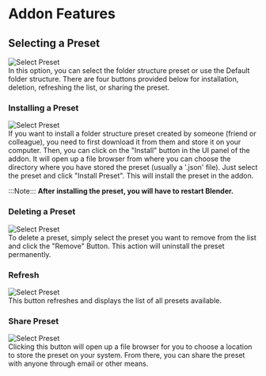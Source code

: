 # Addon Features

## Selecting a Preset
![Select Preset](https://github.com/Gauravpatil-8/Real-Time-Asset-Organiser/blob/main/Resource/Select%20Preset.png)<br>
In this option, you can select the folder structure preset or use the Default folder structure. There are four buttons provided below for installation, deletion, refreshing the list, or sharing the preset.

### Installing a Preset
![Select Preset](https://github.com/Gauravpatil-8/Real-Time-Asset-Organiser/blob/main/Resource/Install.png)<br>
If you want to install a folder structure preset created by someone (friend or colleague), you need to first download it from them and store it on your computer. Then, you can click on the "Install" button in the UI panel of the addon. It will open up a file browser from where you can choose the directory where you have stored the preset (usually a '.json' file). Just select the preset and click "Install Preset". This will install the preset in the addon.

:::Note:::
**After installing the preset, you will have to restart Blender.**


### Deleting a Preset
![Select Preset](https://github.com/Gauravpatil-8/Real-Time-Asset-Organiser/blob/main/Resource/Remove.png)<br>
To delete a preset, simply select the preset you want to remove from the list and click the "Remove" Button. This action will uninstall the preset permanently.

### Refresh
![Select Preset](https://github.com/Gauravpatil-8/Real-Time-Asset-Organiser/blob/main/Resource/Refresh.png)<br>
This button refreshes and displays the list of all presets available.

### Share Preset
![Select Preset](https://github.com/Gauravpatil-8/Real-Time-Asset-Organiser/blob/main/Resource/Share.png)<br>
Clicking this button will open up a file browser for you to choose a location to store the preset on your system. From there, you can share the preset with anyone through email or other means.

